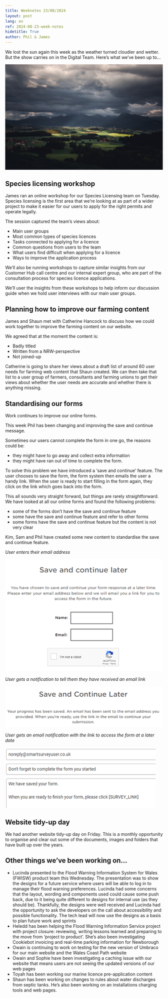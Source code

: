 ```yaml
---
title: Weeknotes 23/08/2024
layout: post
lang: en
ref: 2024-08-23-week-notes
hidetitle: True
author: Phil & James
---
```


We lost the sun again this week as the weather turned cloudier and wetter. But the show carries on in the Digital Team. Here’s what we’ve been up to...

![photo showing a cloudy day in wales](https://github.com/nrw-digital/week-notes/blob/6c8b2283dd5f54091769c1dfb3badddacb570093/images/mountains-7352448_1280.jpg?raw=true)

## Species licensing workshop
James ran an online workshop for our Species Licensing team on Tuesday. Species licensing is the first area that we’re looking at as part of a wider project to make it easier for our users to apply for the right permits and operate legally. 

The session captured the team’s views about: 

+ Main user groups 
+ Most common types of species licences 
+ Tasks connected to applying for a licence 
+ Common questions from users to the team
+ What users find difficult when applying for a licence
+ Ways to improve the application process

We’ll also be running workshops to capture similar insights from our Customer Hub call centre and our internal expert group, who are part of the consultation process for species licence applications. 

We’ll user the insights from these workshops to help inform our discussion guide when we hold user interviews with our main user groups. 

## Planning how to improve our farming content

James and Shaun met with Catherine Hancock to discuss how we could work together to improve the farming content on our website. 

We agreed that at the moment the content is: 

+ Badly titled
+ Written from a NRW-perspective 
+ Not joined-up

Catherine is going to share her views about a draft list of around 60 user needs for farming web content that Shaun created. We can then take that list to a user group of farmers, consultants and farming unions to get their views about whether the user needs are accurate and whether there is anything missing.  

## Standardising our forms

Work continues to improve our online forms.

This week Phil has been changing and improving the save and continue message. 

Sometimes our users cannot complete the form in one go, the reasons could be:

+ they might have to go away and collect extra information
+ they might have ran out of time to complete the form.

To solve this problem we have introduced a ‘save and continue’ feature. The user chooses to save the form, the form system then emails the user a handy link. When the user is ready to start filling in the form again, they click on the link which goes back into the form.

This all sounds very straight forward, but things are rarely straightforward. We have looked at all our online forms and found the following problems: 

+ some of the forms don’t have the save and continue feature
+ some have the save and continue feature and refer to other forms
+ some forms have the save and continue feature but the content is not very clear 

Kim, Sam and Phil have created some new content to standardise the save and continue feature.

*User enters their email address*

![screenshot showing the standardised save screen](https://github.com/nrw-digital/week-notes/blob/6c8b2283dd5f54091769c1dfb3badddacb570093/images/img%202%20showing%20save%20screen.png?raw=true)

*User gets a notification to tell them they have received an email link*

![screenshot showing the progress saved screen](https://github.com/nrw-digital/week-notes/blob/6c8b2283dd5f54091769c1dfb3badddacb570093/images/notification%20screenshot.png?raw=true)

*User gets an email notification with the link to access the form at a later date*

![screenshot showing the new notification](https://github.com/nrw-digital/week-notes/blob/6c8b2283dd5f54091769c1dfb3badddacb570093/images/prompt%20screenshot.png?raw=true)

## Website tidy-up day

We had another website tidy-up day on Friday. This is a monthly opportunity to organise and clear out some of the documents, images and folders that have built up over the years. 

## Other things we’ve been working on…

+ Lucinda presented to the Flood Warning Information System for Wales (FWISW) product team this Wednesday. The presentation was to show the designs for a future service where users will be able to log in to manage their flood warning preferences. Lucinda had some concerns that the layout, wording and components used could cause some push back, due to it being quite different to designs for internal use (as they should be). Thankfully, the designs were well received and Lucinda had the opportunity to ask the developers on the call about accessibility and possible functionality. The tech lead will now use the designs as a basis to plan future work and sprints
+ Heledd has been helping the Flood Warning Information Service project with project closure: reviewing, writing lessons learned and preparing to the move from ‘project to product’. She’s also been investigating Cookiebot invoicing and real-time parking information for Newborough
+ Owain is continuing to work on testing for the new version of Umbraco for our main website and the Wales Coast Path website
+ Owain and Sophie have been investigating a caching issue with our website that means users are not seeing the updated versions of our web pages 
+ Toyah has been working our marine licence pre-application content
+ Shaun has been working on changes to rules about water discharges from septic tanks. He’s also been working on an installations charging tools and web pages. 
